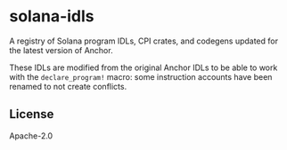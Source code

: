# solana-idls

A registry of Solana program IDLs, CPI crates, and codegens updated for the latest version of Anchor.

These IDLs are modified from the original Anchor IDLs to be able to work with the `declare_program!` macro: some instruction accounts have been renamed to not create conflicts.

## License

Apache-2.0
